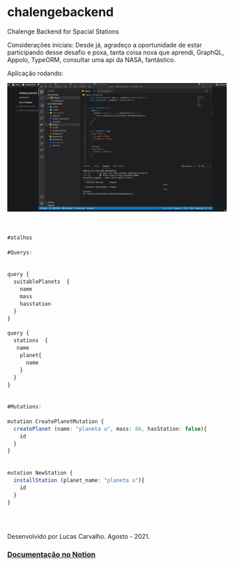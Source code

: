 # chalengebackend
Chalenge Backend for Spacial Stations


Considerações iniciais: Desde já, agradeço a oportunidade de estar participando desse desafio e poxa, tanta coisa nova que aprendi,
GraphQL, Appolo, TypeORM, consultar uma api da NASA, fantástico.


Aplicação rodando:

![Alt Text](https://github.com/almcarvalho/chalengebackend/blob/main/docs/demos/demo.gif)

```typescript


#atalhos

#Querys:


query {
  suitablePlanets  {
    name
    mass
    hasstation
  }
}

query {
  stations  {
   name
    planet{
      name
    }
  }
}


#Mutations:

mutation CreatePlanetMutation {
  createPlanet (name: "planeta u", mass: 86, hasStation: false){
    id
  }
}


mutation NewStation {
  installStation (planet_name: "planeta u"){
    id
  }
}

```


<br/>
<br/>

Desenvolvido por Lucas Carvalho. 
Agosto - 2021.

<h3> <a href="https://bedecked-echidna-e33.notion.site/Documentation-API-f78c517f9df94aea83c1ad9ef69e0a0e" target="_blank"> Documentação no Notion</a> </h3>


